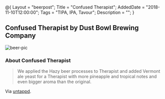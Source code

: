 @{ 
 Layout = "beerpost"; 
 Title = "Confused Therapist"; 
 AddedDate = "2018-11-10T12:00:00"; 
 Tags = "TIPA, IPA, Tavour"; 
 Description = ""; 
 } 
 

## Confused Therapist by Dust Bowl Brewing Company

![beer-pic]

### About Confused Therapist

> We applied the Hazy beer processes to Therapist and added Vermont ale yeast for a Therapist with more pineapple and tropical notes and even bigger aroma than the original.

Via [untappd][untappd-url].

[untappd-url]: <https://untappd.com/b/dust-bowl-brewing-company-confused-therapist/2296051>
[beer-pic]: https://jasonpowley.com/assets/img/2018-11-10-confused-therapist.jpeg "Confused Therapist by Dust Bowl Brewing Company"

